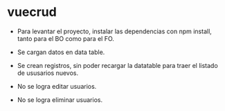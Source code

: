 # vuecrud

- Para levantar el proyecto, instalar las dependencias con npm install, tanto para el BO como para el FO.

- Se cargan datos en data table.
- Se crean registros, sin poder recargar la datatable para traer el listado de ususarios nuevos.
- No se logra editar usuarios.
- No se logra eliminar usuarios.
